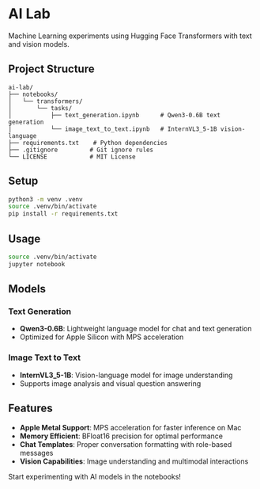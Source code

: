 # AI Lab

Machine Learning experiments using Hugging Face Transformers with text and vision models.

## Project Structure

```
ai-lab/
├── notebooks/
│   └── transformers/
│       └── tasks/
│           ├── text_generation.ipynb      # Qwen3-0.6B text generation
│           └── image_text_to_text.ipynb   # InternVL3_5-1B vision-language
├── requirements.txt    # Python dependencies
├── .gitignore         # Git ignore rules
└── LICENSE            # MIT License
```

## Setup

```bash
python3 -m venv .venv
source .venv/bin/activate
pip install -r requirements.txt
```

## Usage

```bash
source .venv/bin/activate
jupyter notebook
```

## Models

### Text Generation
- **Qwen3-0.6B**: Lightweight language model for chat and text generation
- Optimized for Apple Silicon with MPS acceleration

### Image Text to Text
- **InternVL3_5-1B**: Vision-language model for image understanding
- Supports image analysis and visual question answering

## Features

- **Apple Metal Support**: MPS acceleration for faster inference on Mac
- **Memory Efficient**: BFloat16 precision for optimal performance
- **Chat Templates**: Proper conversation formatting with role-based messages
- **Vision Capabilities**: Image understanding and multimodal interactions

Start experimenting with AI models in the notebooks!